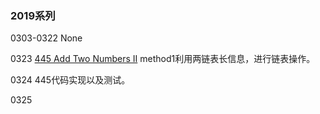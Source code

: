 ### 2019系列

0303-0322 None

0323  [445 Add Two Numbers II](https://github.com/rensandao/LeetCode/tree/master/445.%20Add%20Two%20Numbers%20II) method1利用两链表长信息，进行链表操作。

0324 445代码实现以及测试。

0325 
